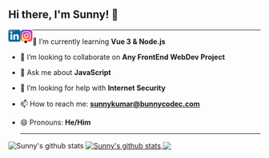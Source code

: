 ## Hi there, I'm Sunny! 👋

<a href="https://linkedin/in/bunnycodec">
  <img align="left" alt="Sunny Kumar | LinkedIn" width="24px" src="./assets/linkedin.png" />
</a>
<a href="https://instagram.com/bit_2_byte">
  <img align="left" alt="Sunny Kumar | Instagram" width="24px" src="./assets/instagram.png" />
</a>

---

<!-- [![Website](https://img.shields.io/website?label=Bunny_Codec&style=for-the-badge&url=https%3A%2F%2FBunnyCodec.com)](https://bunnycodec.com) -->

<!-- - 🔭 I’m currently working on **** -->

- 🌱 I’m currently learning **Vue 3 & Node.js**
- 👯 I’m looking to collaborate on **Any FrontEnd WebDev Project**
- 💬 Ask me about **JavaScript**
- 🤔 I’m looking for help with **Internet Security**
- 📫 How to reach me: **sunnykumar@bunnycodec.com**
- 😄 Pronouns: **He/Him**

  ***

<img align="center" src="https://github-readme-stats.vercel.app/api?username=bunnycodec&show_icons=true&include_all_commits=true&theme=vue-dark" alt="Sunny's github stats" />

<a href="https://github.com/bunnycodec/">
  <img align="center" rc="https://github-readme-stats.vercel.app/api?username=bunnycodec&show_icons=true&include_all_commits=true&theme=vue-dark" alt="Sunny's github stats" />
</a>
<a href="https://github.com/bunnycodec/">
  <img align="center" src="https://github-readme-stats.vercel.app/api/top-langs/?username=bunnycodec" />
</a>

